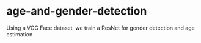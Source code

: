 # age-and-gender-detection
Using a VGG Face dataset, we train a ResNet for gender detection and age estimation

